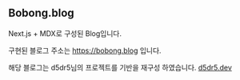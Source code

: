 ## Bobong.blog

Next.js + MDX로 구성된 Blog입니다.

구현된 블로그 주소는 https://bobong.blog 입니다.

해당 블로그는 d5dr5님의 프로젝트를 기반을 재구성 하였습니다.
[d5dr5.dev](https://www.d5br5.dev/blog/nextjs_blog/setup)

